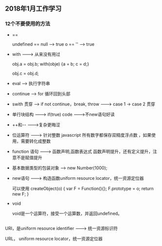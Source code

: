 ## 2018年1月工作学习

### 12个不要使用的方法

* == 

    undefined == null --> true
    o == '' --> true

 * with ---> 从来没有用过

    obj.a = obj.b;   with(obje) {a = b; c = d;}

    obj.c = obj.d; 

 * eval --> 执行字符串

 * continue --> for 循环回到头部

 * swith 贯穿 --> if not continue，break, throw ---> case 1 -> case 2 贯穿

 * 单行块结构 ---> if(true) code --->不new语句好读

 * ++和-- --->复杂更晦涩

 * 位运算符 ---> 针对整数
    javascript 所有数字都保存双精度浮点数 ，如果使用，需要转化成整数

* function 语句 ---> 函数声明,函数表达式
    函数声明提升，还有定义提升，注意不是赋值提升

* 基本数据类型的包装对象 --> new  Number(1000);

* new语句 ---> 构造函数uniform resource locator，统一资源定位器

    可以使用 createObject(o) {
        var F = Function(){};
        F.prototype = o;
        return new F;
    }

 * void 

    void是一个运算符，接受一个运算数，并返回undefined。
## 
URI，是uniform resource identifier ---> 统一资源标识符

URL， uniform resource locator，统一资源定位器